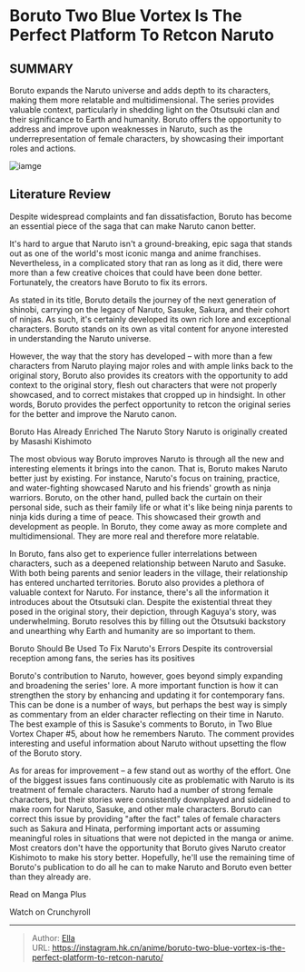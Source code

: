 # Boruto Two Blue Vortex Is The Perfect Platform To Retcon Naruto


## SUMMARY 



  Boruto expands the Naruto universe and adds depth to its characters, making them more relatable and multidimensional.   The series provides valuable context, particularly in shedding light on the Otsutsuki clan and their significance to Earth and humanity.   Boruto offers the opportunity to address and improve upon weaknesses in Naruto, such as the underrepresentation of female characters, by showcasing their important roles and actions.  

![iamge](https://static1.srcdn.com/wordpress/wp-content/uploads/2022/09/Naruto-and-Boruto-Dynamic-Duo.jpg)

## Literature Review

Despite widespread complaints and fan dissatisfaction, Boruto has become an essential piece of the saga that can make Naruto canon better.




It&#39;s hard to argue that Naruto isn&#39;t a ground-breaking, epic saga that stands out as one of the world&#39;s most iconic manga and anime franchises. Nevertheless, in a complicated story that ran as long as it did, there were more than a few creative choices that could have been done better. Fortunately, the creators have Boruto to fix its errors.




As stated in its title, Boruto details the journey of the next generation of shinobi, carrying on the legacy of Naruto, Sasuke, Sakura, and their cohort of ninjas. As such, it&#39;s certainly developed its own rich lore and exceptional characters. Boruto stands on its own as vital content for anyone interested in understanding the Naruto universe.

          

However, the way that the story has developed – with more than a few characters from Naruto playing major roles and with ample links back to the original story, Boruto also provides its creators with the opportunity to add context to the original story, flesh out characters that were not properly showcased, and to correct mistakes that cropped up in hindsight. In other words, Boruto provides the perfect opportunity to retcon the original series for the better and improve the Naruto canon.





 Boruto Has Already Enriched The Naruto Story 
Naruto is originally created by Masashi Kishimoto
          

The most obvious way Boruto improves Naruto is through all the new and interesting elements it brings into the canon. That is, Boruto makes Naruto better just by existing. For instance, Naruto&#39;s focus on training, practice, and water-fighting showcased Naruto and his friends&#39; growth as ninja warriors. Boruto, on the other hand, pulled back the curtain on their personal side, such as their family life or what it&#39;s like being ninja parents to ninja kids during a time of peace. This showcased their growth and development as people. In Boruto, they come away as more complete and multidimensional. They are more real and therefore more relatable.

In Boruto, fans also get to experience fuller interrelations between characters, such as a deepened relationship between Naruto and Sasuke. With both being parents and senior leaders in the village, their relationship has entered uncharted territories. Boruto also provides a plethora of valuable context for Naruto. For instance, there&#39;s all the information it introduces about the Otsutsuki clan. Despite the existential threat they posed in the original story, their depiction, through Kaguya&#39;s story, was underwhelming. Boruto resolves this by filling out the Otsutsuki backstory and unearthing why Earth and humanity are so important to them.






 Boruto Should Be Used To Fix Naruto&#39;s Errors 
Despite its controversial reception among fans, the series has its positives
          

Boruto&#39;s contribution to Naruto, however, goes beyond simply expanding and broadening the series&#39; lore. A more important function is how it can strengthen the story by enhancing and updating it for contemporary fans. This can be done is a number of ways, but perhaps the best way is simply as commentary from an elder character reflecting on their time in Naruto. The best example of this is Sasuke&#39;s comments to Boruto, in Two Blue Vortex Chaper #5, about how he remembers Naruto. The comment provides interesting and useful information about Naruto without upsetting the flow of the Boruto story.

As for areas for improvement – a few stand out as worthy of the effort. One of the biggest issues fans continuously cite as problematic with Naruto is its treatment of female characters. Naruto had a number of strong female characters, but their stories were consistently downplayed and sidelined to make room for Naruto, Sasuke, and other male characters. Boruto can correct this issue by providing &#34;after the fact&#34; tales of female characters such as Sakura and Hinata, performing important acts or assuming meaningful roles in situations that were not depicted in the manga or anime. Most creators don&#39;t have the opportunity that Boruto gives Naruto creator Kishimoto to make his story better. Hopefully, he&#39;ll use the remaining time of Boruto&#39;s publication to do all he can to make Naruto and Boruto even better than they already are.




Read on Manga Plus

Watch on Crunchyroll



---

> Author: [Ella](https://instagram.hk.cn/)  
> URL: https://instagram.hk.cn/anime/boruto-two-blue-vortex-is-the-perfect-platform-to-retcon-naruto/  


